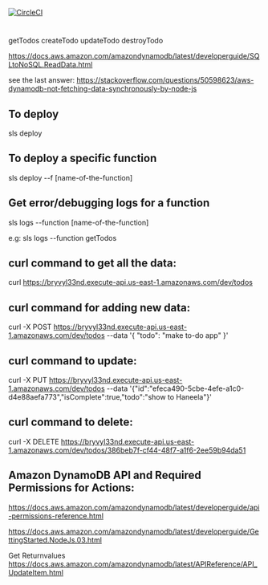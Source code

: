 [![CircleCI](https://circleci.com/gh/scriptstar/todo-serverless.svg?style=svg)](https://circleci.com/gh/scriptstar/todo-serverless)

#

getTodos
createTodo
updateTodo
destroyTodo

https://docs.aws.amazon.com/amazondynamodb/latest/developerguide/SQLtoNoSQL.ReadData.html

see the last answer:
https://stackoverflow.com/questions/50598623/aws-dynamodb-not-fetching-data-synchronously-by-node-js

## To deploy

sls deploy

## To deploy a specific function

sls deploy --f [name-of-the-function]

## Get error/debugging logs for a function

sls logs --function [name-of-the-function]

e.g: sls logs --function getTodos

## curl command to get all the data:

curl https://bryvyl33nd.execute-api.us-east-1.amazonaws.com/dev/todos

## curl command for adding new data:

curl -X POST https://bryvyl33nd.execute-api.us-east-1.amazonaws.com/dev/todos --data '{ "todo": "make to-do app" }'

## curl command to update:

curl -X PUT https://bryvyl33nd.execute-api.us-east-1.amazonaws.com/dev/todos --data '{"id":"efeca490-5cbe-4efe-a1c0-d4e88aefa773","isComplete":true,"todo":"show to Haneela"}'

## curl command to delete:

curl -X DELETE https://bryvyl33nd.execute-api.us-east-1.amazonaws.com/dev/todos/386beb7f-cf44-48f7-a1f6-2ee59b94da51

## Amazon DynamoDB API and Required Permissions for Actions:

https://docs.aws.amazon.com/amazondynamodb/latest/developerguide/api-permissions-reference.html

https://docs.aws.amazon.com/amazondynamodb/latest/developerguide/GettingStarted.NodeJs.03.html

Get Returnvalues
https://docs.aws.amazon.com/amazondynamodb/latest/APIReference/API_UpdateItem.html
